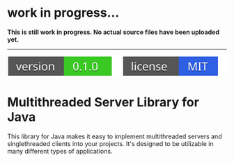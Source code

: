 # work in progress...

**This is still work in progress. No actual source files have been uploaded yet.**

----------------------------------------------------------------------------------

[![version_badge](/res/svg/version_badge.svg)](#)
[![license_badge](/res/svg/license_badge.svg)](/LICENSE)

# Multithreaded Server Library for Java
This library for Java makes it easy to implement multithreaded servers and singlethreaded clients into your projects. It's designed to be utilizable in many different types of applications.
